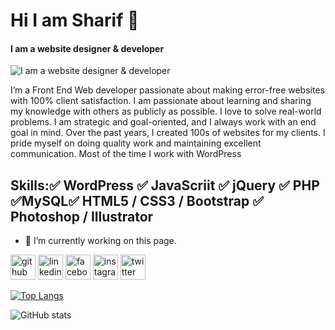 # Hi I am Sharif 👋
#### I am a website designer & developer
![I am a website designer & developer](https://scontent.fdac2-2.fna.fbcdn.net/v/t39.30808-6/460341070_1096107521942065_1939438728442558194_n.png?stp=dst-png_s960x960&_nc_cat=103&ccb=1-7&_nc_sid=cc71e4&_nc_eui2=AeHK57wW0ozPFPpoqy_vuyAj81vxQ6C41BjzW_FDoLjUGCyNyuPhD_dCoe_OP3qpKjBKvLvNTfHzh0EjLTcrwRAv&_nc_ohc=IdBCVHeoKgkQ7kNvgGQhBcv&_nc_zt=23&_nc_ht=scontent.fdac2-2.fna&_nc_gid=Ay2VI5sA0GPxRlW01rYig2k&oh=00_AYBIGoXAW5ml3GxNIU6MV_Ri-OiuERG-h82w5pZwgNaCYw&oe=66FB2624)

I’m a Front End Web developer passionate about making error-free websites with 100% client satisfaction. I am passionate about learning and sharing my knowledge with others as publicly as possible. I love to solve real-world problems. I am strategic and goal-oriented, and I always work with an end goal in mind. Over the past years, I created 100s of websites for my clients. I pride myself on doing quality work and maintaining excellent communication. Most of the time I work with WordPress

## Skills:✅ WordPress ✅ JavaScriit ✅  jQuery ✅ PHP ✅MySQL✅ HTML5 / CSS3 / Bootstrap ✅ Photoshop / Illustrator 

- 🔭 I’m currently working on this page. 


[<img src='https://cdn.jsdelivr.net/npm/simple-icons@3.0.1/icons/github.svg' alt='github' height='40'>](https://github.com/MDSharif5)  [<img src='https://cdn.jsdelivr.net/npm/simple-icons@3.0.1/icons/linkedin.svg' alt='linkedin' height='40'>](https://www.linkedin.com/in/https://www.linkedin.com/in/md-sharif-2a56b730a//)  [<img src='https://cdn.jsdelivr.net/npm/simple-icons@3.0.1/icons/facebook.svg' alt='facebook' height='40'>](https://www.facebook.com/https://web.facebook.com/profile.php?id=100046284812126)  [<img src='https://cdn.jsdelivr.net/npm/simple-icons@3.0.1/icons/instagram.svg' alt='instagram' height='40'>](https://www.instagram.com/https://www.instagram.com/mdshorifk629//)  [<img src='https://cdn.jsdelivr.net/npm/simple-icons@3.0.1/icons/twitter.svg' alt='twitter' height='40'>](https://twitter.com/https://x.com/MDSharif2033738)  


[![Top Langs](https://github-readme-stats.vercel.app/api/top-langs/?username=MDSharif5)](https://github.com/anuraghazra/github-readme-stats)

![GitHub stats](https://github-readme-stats.vercel.app/api?username=MDSharif5&show_icons=true&count_private=true)  




